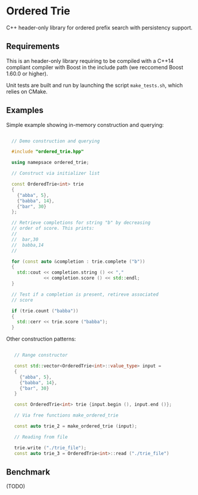 
Ordered Trie
====================================

C++ header-only library for ordered prefix search with persistency support.

Requirements
-------------

This is an header-only library requiring to be compiled with a C++14 compliant compiler with Boost in the include path (we reccomend Boost 1.60.0 or higher).

Unit tests are built and run by launching the script `make_tests.sh`, which relies on CMake.

Examples
-------------

Simple example showing in-memory construction and querying:

```cpp

  // Demo construction and querying

  #include "ordered_trie.hpp"

  using namepsace ordered_trie;

  // Construct via initializer list

  const OrderedTrie<int> trie
  {
    {"abba", 5},
    {"babba", 14},
    {"bar", 30}
  };

  // Retrieve completions for string "b" by decreasing
  // order of score. This prints:
  //
  //  bar,30   
  //  babba,14
  //

  for (const auto &completion : trie.complete ("b"))
  {
    std::cout << completion.string () << ","
              << completion.score () << std::endl;
  }

  // Test if a completion is present, retireve associated
  // score

  if (trie.count ("babba"))
  {
    std::cerr << trie.score ("babba");
  }
```

Other construction patterns:

```cpp

   // Range constructor

   const std::vector<OrderedTrie<int>::value_type> input =
   {
     {"abba", 5},
     {"babba", 14},
     {"bar", 30}
   }

   const OrderedTrie<int> trie {input.begin (), input.end ()};

   // Via free functions make_ordered_trie

   const auto trie_2 = make_ordered_trie (input);

   // Reading from file

   trie.write ("./trie_file");
   const auto trie_3 = OrderedTrie<int>::read ("./trie_file")
```

Benchmark
-------------------------------

(TODO)



